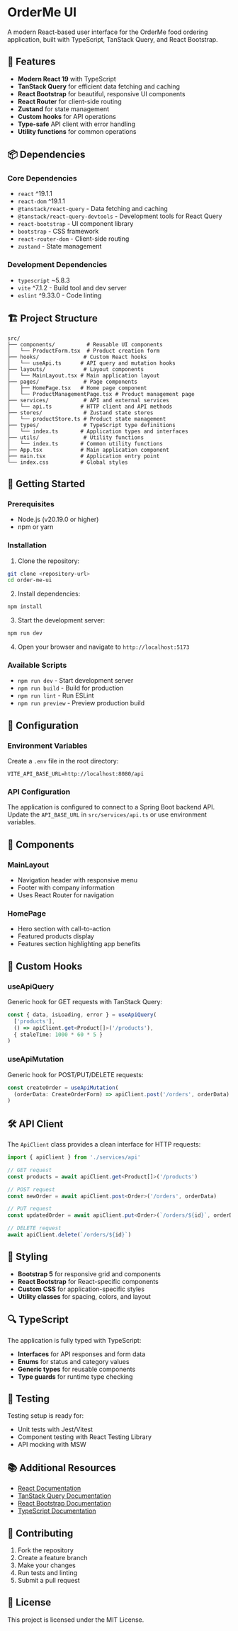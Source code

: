 # OrderMe UI

A modern React-based user interface for the OrderMe food ordering application, built with TypeScript, TanStack Query, and React Bootstrap.

## 🚀 Features

- **Modern React 19** with TypeScript
- **TanStack Query** for efficient data fetching and caching
- **React Bootstrap** for beautiful, responsive UI components
- **React Router** for client-side routing
- **Zustand** for state management
- **Custom hooks** for API operations
- **Type-safe** API client with error handling
- **Utility functions** for common operations

## 📦 Dependencies

### Core Dependencies
- `react` ^19.1.1
- `react-dom` ^19.1.1
- `@tanstack/react-query` - Data fetching and caching
- `@tanstack/react-query-devtools` - Development tools for React Query
- `react-bootstrap` - UI component library
- `bootstrap` - CSS framework
- `react-router-dom` - Client-side routing
- `zustand` - State management

### Development Dependencies
- `typescript` ~5.8.3
- `vite` ^7.1.2 - Build tool and dev server
- `eslint` ^9.33.0 - Code linting

## 🏗️ Project Structure

```
src/
├── components/          # Reusable UI components
│   └── ProductForm.tsx  # Product creation form
├── hooks/              # Custom React hooks
│   └── useApi.ts      # API query and mutation hooks
├── layouts/            # Layout components
│   └── MainLayout.tsx # Main application layout
├── pages/              # Page components
│   ├── HomePage.tsx   # Home page component
│   └── ProductManagementPage.tsx # Product management page
├── services/           # API and external services
│   └── api.ts         # HTTP client and API methods
├── stores/             # Zustand state stores
│   └── productStore.ts # Product state management
├── types/              # TypeScript type definitions
│   └── index.ts       # Application types and interfaces
├── utils/              # Utility functions
│   └── index.ts       # Common utility functions
├── App.tsx            # Main application component
├── main.tsx           # Application entry point
└── index.css          # Global styles
```

## 🚀 Getting Started

### Prerequisites
- Node.js (v20.19.0 or higher)
- npm or yarn

### Installation

1. Clone the repository:
```bash
git clone <repository-url>
cd order-me-ui
```

2. Install dependencies:
```bash
npm install
```

3. Start the development server:
```bash
npm run dev
```

4. Open your browser and navigate to `http://localhost:5173`

### Available Scripts

- `npm run dev` - Start development server
- `npm run build` - Build for production
- `npm run lint` - Run ESLint
- `npm run preview` - Preview production build

## 🔧 Configuration

### Environment Variables

Create a `.env` file in the root directory:

```env
VITE_API_BASE_URL=http://localhost:8080/api
```

### API Configuration

The application is configured to connect to a Spring Boot backend API. Update the `API_BASE_URL` in `src/services/api.ts` or use environment variables.

## 📱 Components

### MainLayout
- Navigation header with responsive menu
- Footer with company information
- Uses React Router for navigation

### HomePage
- Hero section with call-to-action
- Featured products display
- Features section highlighting app benefits

## 🎣 Custom Hooks

### useApiQuery
Generic hook for GET requests with TanStack Query:

```typescript
const { data, isLoading, error } = useApiQuery(
  ['products'],
  () => apiClient.get<Product[]>('/products'),
  { staleTime: 1000 * 60 * 5 }
)
```

### useApiMutation
Generic hook for POST/PUT/DELETE requests:

```typescript
const createOrder = useApiMutation(
  (orderData: CreateOrderForm) => apiClient.post('/orders', orderData)
)
```

## 🛠️ API Client

The `ApiClient` class provides a clean interface for HTTP requests:

```typescript
import { apiClient } from './services/api'

// GET request
const products = await apiClient.get<Product[]>('/products')

// POST request
const newOrder = await apiClient.post<Order>('/orders', orderData)

// PUT request
const updatedOrder = await apiClient.put<Order>(`/orders/${id}`, orderData)

// DELETE request
await apiClient.delete(`/orders/${id}`)
```

## 🎨 Styling

- **Bootstrap 5** for responsive grid and components
- **React Bootstrap** for React-specific components
- **Custom CSS** for application-specific styles
- **Utility classes** for spacing, colors, and layout

## 🔍 TypeScript

The application is fully typed with TypeScript:

- **Interfaces** for API responses and form data
- **Enums** for status and category values
- **Generic types** for reusable components
- **Type guards** for runtime type checking

## 🧪 Testing

Testing setup is ready for:
- Unit tests with Jest/Vitest
- Component testing with React Testing Library
- API mocking with MSW

## 📚 Additional Resources

- [React Documentation](https://react.dev/)
- [TanStack Query Documentation](https://tanstack.com/query/latest)
- [React Bootstrap Documentation](https://react-bootstrap.github.io/)
- [TypeScript Documentation](https://www.typescriptlang.org/)

## 🤝 Contributing

1. Fork the repository
2. Create a feature branch
3. Make your changes
4. Run tests and linting
5. Submit a pull request

## 📄 License

This project is licensed under the MIT License.
